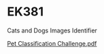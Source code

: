 # EK381
Cats and Dogs Images Identifier

[Pet Classification Challenge.pdf](https://github.com/DabinJang96/EK381/files/7340904/HW10Jang.pdf)
